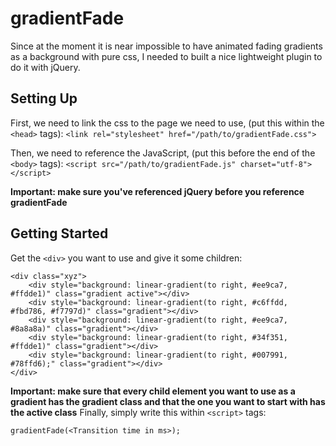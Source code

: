 # gradientFade
Since at the moment it is near impossible to have animated fading gradients as a background with pure css, I needed to built a nice lightweight plugin to do it with jQuery.

## Setting Up
First, we need to link the css to the page we need to use, (put this within the `<head>` tags):
`<link rel="stylesheet" href="/path/to/gradientFade.css">`

Then, we need to reference the JavaScript, (put this before the end of the `<body>` tags):
`<script src="/path/to/gradientFade.js" charset="utf-8"></script>`

**Important: make sure you've referenced jQuery before you reference gradientFade**
## Getting Started
Get the `<div>` you want to use and give it some children:
```
<div class="xyz">
    <div style="background: linear-gradient(to right, #ee9ca7, #ffdde1)" class="gradient active"></div>
    <div style="background: linear-gradient(to right, #c6ffdd, #fbd786, #f7797d)" class="gradient"></div>
    <div style="background: linear-gradient(to right, #ee9ca7, #8a8a8a)" class="gradient"></div>
    <div style="background: linear-gradient(to right, #34f351, #ffdde1)" class="gradient"></div>
    <div style="background: linear-gradient(to right, #007991, #78ffd6);" class="gradient"></div>
</div>
```
**Important: make sure that every child element you want to use as a gradient has the gradient class and that the one you want to start with has the active class**
Finally, simply write this within `<script>` tags:
```
gradientFade(<Transition time in ms>);
```
